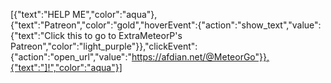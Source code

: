 [{"text":"HELP ME","color":"aqua"},{"text":"Patreon","color":"gold","hoverEvent":{"action":"show_text","value":{"text":"Click this to go to ExtraMeteorP's Patreon","color":"light_purple"}},"clickEvent":{"action":"open_url","value":"https://afdian.net/@MeteorGo"}},{"text":"]!","color":"aqua"}]
